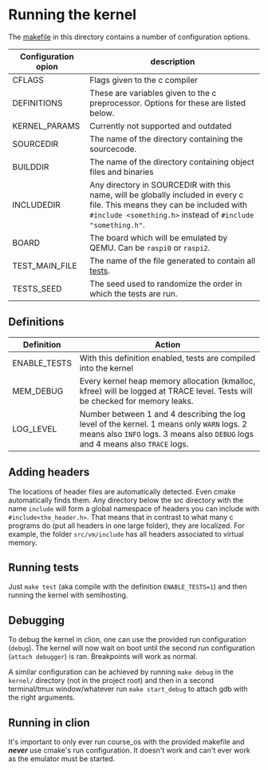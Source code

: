 # Running the kernel

The [makefile](Makefile) in this directory contains a number of configuration options.

| Configuration opion | description |
| --- | --- |
| CFLAGS | Flags given to the c compiler |
| DEFINITIONS | These are variables given to the c preprocessor. Options for these are listed below. |
| KERNEL_PARAMS | Currently not supported and outdated |
| SOURCEDIR | The name of the directory containing the sourcecode. |
| BUILDDIR | The name of the directory containing object files and binaries |
| INCLUDEDIR | Any directory in SOURCEDIR with this name, will be globally included in every c file. This means they can be included with `#include <something.h>` instead of `#include "something.h"`. |
| BOARD | The board which will be emulated by QEMU. Can be `raspi0` or `raspi2`. |
| TEST_MAIN_FILE | The name of the file generated to contain all [tests](src/test/README.md). | 
| TESTS_SEED | The seed used to randomize the order in which the tests are run. |



## Definitions

| Definition | Action |
| --- | --- |
| ENABLE_TESTS | With this definition enabled, tests are compiled into the kernel |
| MEM_DEBUG | Every kernel heap memory allocation (kmalloc, kfree) will be logged at TRACE level. Tests will be checked for memory leaks. |
| LOG_LEVEL | Number between 1 and 4 describing the log level of the kernel. 1 means only `WARN` logs. 2 means also `INFO` logs. 3 means also `DEBUG` logs and 4 means also `TRACE` logs.

## Adding headers

The locations of header files are automatically detected. Even cmake automatically finds them. Any directory below the src
directory with the name `include` will form a global namespace of headers you can include with `#include<the_header.h>`.
That means that in contrast to what many c programs do (put all headers in one large folder), they are localized. For example,
the folder `src/vm/include` has all headers associated to virtual memory.  


## Running tests

Just `make test` (aka compile with the definition `ENABLE_TESTS=1`) and then running the kernel with semihosting. 


## Debugging

To debug the kernel in clion, one can use the provided run configuration (`debug`). The kernel will now wait on 
boot until the second run configuration (`attach debugger`) is ran. Breakpoints will work as normal.

A similar configuration can be achieved by running `make debug` in the `kernel/` directory (not in the project root) and 
then in a second terminal/tmux window/whatever run `make start_debug` to attach gdb with the right arguments.

## Running in clion

It's important to only ever run course_os with the provided makefile and ***never*** use cmake's run configuration. 
It doesn't work and can't ever work as the emulator must be started. 
